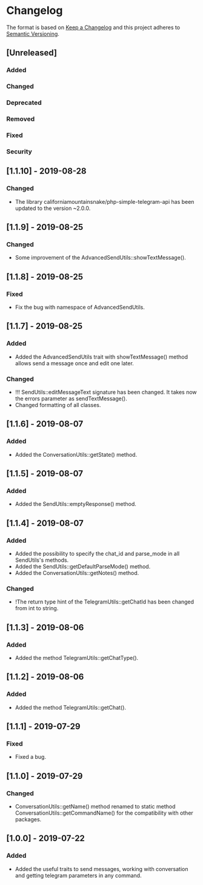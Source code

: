 # Changelog
The format is based on [Keep a Changelog](http://keepachangelog.com/en/1.0.0/)
and this project adheres to [Semantic Versioning](http://semver.org/spec/v2.0.0.html).

## [Unreleased]
### Added
### Changed
### Deprecated
### Removed
### Fixed
### Security


## [1.1.10] - 2019-08-28
### Changed
- The library californiamountainsnake/php-simple-telegram-api has been updated to the version ~2.0.0.

## [1.1.9] - 2019-08-25
### Changed
- Some improvement of the AdvancedSendUtils::showTextMessage().

## [1.1.8] - 2019-08-25
### Fixed
- Fix the bug with namespace of AdvancedSendUtils.

## [1.1.7] - 2019-08-25
### Added
- Added the AdvancedSendUtils trait with showTextMessage() method allows send a message once and edit one later.
### Changed
- !!! SendUtils::editMessageText signature has been changed. It takes now the errors parameter as sendTextMessage().
- Changed formatting of all classes.

## [1.1.6] - 2019-08-07
### Added
- Added the ConversationUtils::getState() method.

## [1.1.5] - 2019-08-07
### Added
- Added the SendUtils::emptyResponse() method.

## [1.1.4] - 2019-08-07
### Added
- Added the possibility to specify the chat_id and parse_mode in all SendUtils's methods.
- Added the SendUtils::getDefaultParseMode() method.
- Added the ConversationUtils::getNotes() method.
### Changed
- !The return type hint of the TelegramUtils::getChatId has been changed from int to string.

## [1.1.3] - 2019-08-06
### Added
- Added the method TelegramUtils::getChatType().

## [1.1.2] - 2019-08-06
### Added
- Added the method TelegramUtils::getChat().

## [1.1.1] - 2019-07-29
### Fixed
- Fixed a bug.

## [1.1.0] - 2019-07-29
### Changed
- ConversationUtils::getName() method renamed to static method ConversationUtils::getCommandName() for the compatibility with other packages.

## [1.0.0] - 2019-07-22
### Added
- Added the useful traits to send messages, working with conversation and getting telegram parameters in any command.
